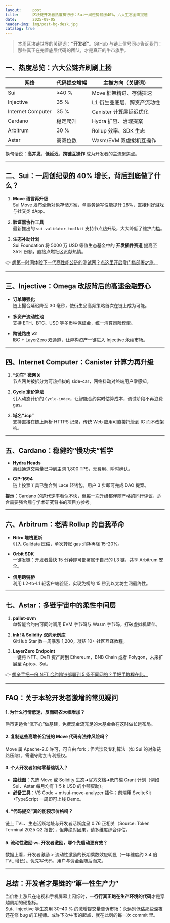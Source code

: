 ```yaml
---
layout:     post
title:      区块链开发者热度排行榜：Sui一周逆势暴涨40%，六大生态全面提速
date:       2025-09-05
header-img: img/post-bg-desk.jpg
catalog: true
---
```


> 本周区块链世界的关键词：**“开发者”**。GitHub 与链上信号同步告诉我們：那些真正在完善底层代码的团队，才是真正的牛市旗手。

## 一、热度总览：六大公链齐刷刷上扬

| 网络 | 代码提交增幅 | 主推方向（关键词） |
|---|---|---|
| Sui | ≈40 % | Move 框架精进、存儲提速 |
| Injective | 35 % | L1 衍生品底层、跨资产流动性 |
| Internet Computer | 35 % | Canister 计算层延迟优化 |
| Cardano | 稳定爬升 | Hydra 扩容、治理提案 |
| Arbitrum | 30 % | Rollup 效率、SDK 生态 |
| Astar | 高双位数 | Wasm/EVM 双虚拟机互操作 |

换句话说：**高并发、低延迟、跨链互操作** 成为开发者的主流聚焦点。

---

## 二、Sui：一周创纪录的 40% 增长，背后到底做了什么？

1. **Move 语言再升级**  
   Sui Move 发布全新对象存储方案，单事务读写性能提升 28%，直接利好游戏与社交类 dApp。

2. **验证器协作工具**  
   最新推出的 `sui-validator-toolkit` 支持节点热升级，大大降低了维护门槛。

3. **生态补助计划**  
   Sui Foundation 将 5000 万 USD 等值生态基金中的 **开发插件赛道** 提高至 35% 份额，直接点燃社区贡献热情。

👉 [想第一时间体验下一代高性能公链的测试网？点这里开启零门槛部署之旅。](https://okxdog.com/)

---

## 三、Injective：Omega 改版背后的高速金融野心

- **订单簿强化**  
  链上撮合延迟降至 30 毫秒，使衍生品高频策略首次在链上成为可能。

- **多资产流动性池**  
  支持 ETH、BTC、USD 等多币种保证金，统一清算风险模型。

- **跨链路由 v2**  
  IBC + LayerZero 双通道，让异构资产一键进入 Injective 永续市场。

---

## 四、Internet Computer：Canister 计算力再升级

1. **“边车” 微网关**  
   节点网关被拆分为可热插拔的 side-car，网络抖动对终端用户零感知。

2. **Cycle 定价算法**  
   引入动态计价的 `Cycle-index`，让智能合约实时估算成本，调试阶段不再浪费 gas。

3. **域名“.icp”**  
   支持直接在链上解析 HTTPS 记录，传统 Web 应用可直接托管到 IC 而不改架构。

---

## 五、Cardano：稳健的“慢功夫”哲学

- **Hydra Heads**  
  离线通道交易量已冲到主网 1,800 TPS，无费用、瞬时确认。

- **CIP-1694**  
  链上投票工具已整合到 Lace 轻钱包，用户 3 步即可完成 DAO 提案。

**提示**：Cardano 的迭代速率看似不快，但每一次升级都伴随严格的同行评议，适合需要强合规与学术研究背书的项目方参考。

---

## 六、Arbitrum：老牌 Rollup 的自我革命

- **Nitro 堆栈更新**  
  引入 Calldata 压缩，单次转账 gas 消耗再降 15–20%。

- **Orbit SDK**  
  一键发链：开发者最快 15 分钟即可部署属于自己的 L3 链，共享 Arbitrum 安全。

- **信用跨链桥**  
  利用 L2-to-L1 轻客户端验证，实现免桥的 15 秒到以太坊主网最终性。

---

## 七、Astar：多链宇宙中的柔性中间层

1. **pallet-xvm**  
   单智能合约内可同时调用 EVM 字节码与 Wasm 字节码，打破虚拟机壁垒。

2. **ink! & Solidity 双向示例库**  
   GitHub Star 数一周暴涨 1,200，凝结 10+ 社区互译教程。

3. **LayerZero Endpoint**  
   一键将 NFT、DeFi 资产跨到 Ethereum、BNB Chain 或者 Polygon，未来扩展至 Aptos、Sui。

👉 [想亲手把一份 NFT 合约跨链部署到 5 条不同网络？手把手教程在此。](https://okxdog.com/)

---

## FAQ：关于本轮开发者激增的常见疑问

#### 1. 为什么行情低迷，反而码农大幅增加？
熊市更适合“沉下心”做基建，免费现金流充足的大基金会在这时做长远布局。

#### 2. 复制这些高增长公链的 Move 代码有法律风险吗？
Move 属 Apache-2.0 许可，可自由 fork；但若涉及专利算法（如 Sui 的对象链路压缩），需遵守附加专利授权。

#### 3. 个人开发者如何零基础切入？
- **路线图**：先选 Move 或 Solidity 生态➜官方文档➜低门槛 Grant 计划（例如 Sui、Astar 每月均有 1–5 k USD 的小额资助）。
- **必备工具**：VS Code + m/sui-move-analyzer 插件；前端用 SvelteKit +TypeScript 一周即可上线 Demo。

#### 4. “代码提交”真的能预示价格吗？
链上 TVL、生态活跃地址与开发者活跃度呈 0.76 正相关（Source: Token Terminal 2025 Q2 报告），但非绝对因果，请多维度综合评估。

#### 5. 流动性激励 vs. 开发者激励，哪个先启动更有效？
数据上看，开发者激励 > 流动性激励的长期乘数效应明显（一年维度约 3.4 倍 TVL 增长）。优先写代码，用户与资金会随后而来。

---

## 总结：开发者才是链的“第一性生产力”

当价格上涨只在电视和手机屏幕上闪烁时，**一行行真正跑在生产环境的代码**才是穿越周期的硬指标。  
Sui、Injective 等生态用 30–40 % 的激增提交量告诉市场：永远别低估那些深夜还在修 bug 的工程师。或许下次牛市的起点，就在此刻的每一次 commit 里。